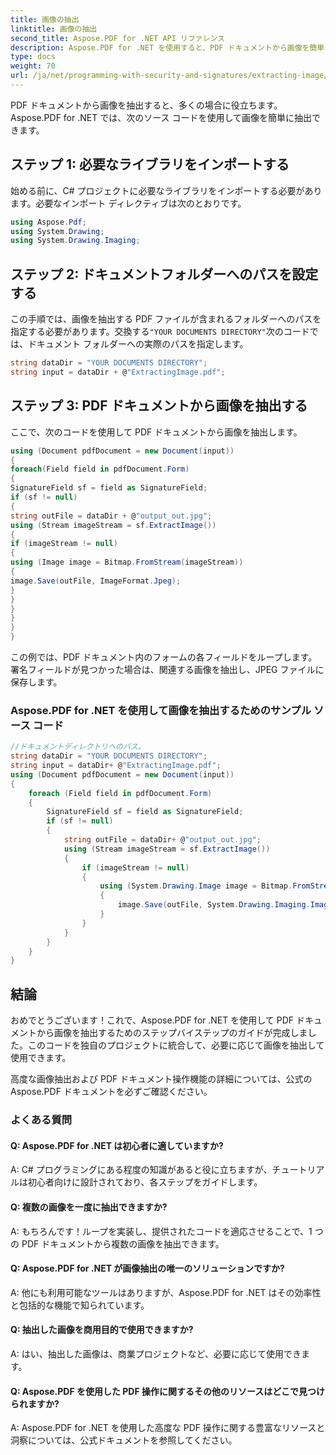 ```yaml
---
title: 画像の抽出
linktitle: 画像の抽出
second_title: Aspose.PDF for .NET API リファレンス
description: Aspose.PDF for .NET を使用すると、PDF ドキュメントから画像を簡単に抽出できます。
type: docs
weight: 70
url: /ja/net/programming-with-security-and-signatures/extracting-image/
---
```

PDF ドキュメントから画像を抽出すると、多くの場合に役立ちます。 Aspose.PDF for .NET では、次のソース コードを使用して画像を簡単に抽出できます。

## ステップ 1: 必要なライブラリをインポートする

始める前に、C# プロジェクトに必要なライブラリをインポートする必要があります。必要なインポート ディレクティブは次のとおりです。

```csharp
using Aspose.Pdf;
using System.Drawing;
using System.Drawing.Imaging;
```

## ステップ 2: ドキュメントフォルダーへのパスを設定する

この手順では、画像を抽出する PDF ファイルが含まれるフォルダーへのパスを指定する必要があります。交換する`"YOUR DOCUMENTS DIRECTORY"`次のコードでは、ドキュメント フォルダーへの実際のパスを指定します。

```csharp
string dataDir = "YOUR DOCUMENTS DIRECTORY";
string input = dataDir + @"ExtractingImage.pdf";
```

## ステップ 3: PDF ドキュメントから画像を抽出する

ここで、次のコードを使用して PDF ドキュメントから画像を抽出します。

```csharp
using (Document pdfDocument = new Document(input))
{
foreach(Field field in pdfDocument.Form)
{
SignatureField sf = field as SignatureField;
if (sf != null)
{
string outFile = dataDir + @"output_out.jpg";
using (Stream imageStream = sf.ExtractImage())
{
if (imageStream != null)
{
using (Image image = Bitmap.FromStream(imageStream))
{
image.Save(outFile, ImageFormat.Jpeg);
}
}
}
}
}
}
```

この例では、PDF ドキュメント内のフォームの各フィールドをループします。署名フィールドが見つかった場合は、関連する画像を抽出し、JPEG ファイルに保存します。

### Aspose.PDF for .NET を使用して画像を抽出するためのサンプル ソース コード 
```csharp
//ドキュメントディレクトリへのパス。
string dataDir = "YOUR DOCUMENTS DIRECTORY";
string input = dataDir+ @"ExtractingImage.pdf";
using (Document pdfDocument = new Document(input))
{
	foreach (Field field in pdfDocument.Form)
	{
		SignatureField sf = field as SignatureField;
		if (sf != null)
		{
			string outFile = dataDir+ @"output_out.jpg";
			using (Stream imageStream = sf.ExtractImage())
			{
				if (imageStream != null)
				{
					using (System.Drawing.Image image = Bitmap.FromStream(imageStream))
					{
						image.Save(outFile, System.Drawing.Imaging.ImageFormat.Jpeg);
					}
				}
			}
		}
	}
}
```

## 結論

おめでとうございます！これで、Aspose.PDF for .NET を使用して PDF ドキュメントから画像を抽出するためのステップバイステップのガイドが完成しました。このコードを独自のプロジェクトに統合して、必要に応じて画像を抽出して使用できます。

高度な画像抽出および PDF ドキュメント操作機能の詳細については、公式の Aspose.PDF ドキュメントを必ずご確認ください。


### よくある質問

#### Q: Aspose.PDF for .NET は初心者に適していますか?

A: C# プログラミングにある程度の知識があると役に立ちますが、チュートリアルは初心者向けに設計されており、各ステップをガイドします。

#### Q: 複数の画像を一度に抽出できますか?

A: もちろんです！ループを実装し、提供されたコードを適応させることで、1 つの PDF ドキュメントから複数の画像を抽出できます。

#### Q: Aspose.PDF for .NET が画像抽出の唯一のソリューションですか?

A: 他にも利用可能なツールはありますが、Aspose.PDF for .NET はその効率性と包括的な機能で知られています。

#### Q: 抽出した画像を商用目的で使用できますか?

A: はい、抽出した画像は、商業プロジェクトなど、必要に応じて使用できます。

#### Q: Aspose.PDF を使用した PDF 操作に関するその他のリソースはどこで見つけられますか?

A: Aspose.PDF for .NET を使用した高度な PDF 操作に関する豊富なリソースと洞察については、公式ドキュメントを参照してください。